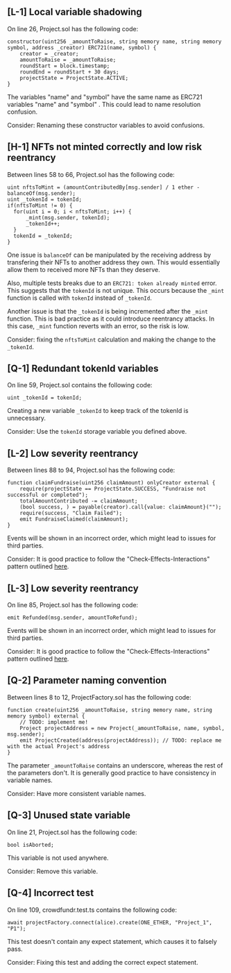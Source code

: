 ## **[L-1]** Local variable shadowing

On line 26, Project.sol has the following code: 

    constructor(uint256 _amountToRaise, string memory name, string memory symbol, address _creator) ERC721(name, symbol) {
        creator = _creator;
        amountToRaise = _amountToRaise;
        roundStart = block.timestamp;
        roundEnd = roundStart + 30 days;
        projectState = ProjectState.ACTIVE;
    }

  The variables "name" and "symbol" have the same name as ERC721 variables "name" and "symbol" . This could lead to name resolution confusion.

  Consider: Renaming these constructor variables to avoid confusions.

## **[H-1]** NFTs not minted correctly and low risk reentrancy

Between lines 58 to 66, Project.sol has the following code:

    uint nftsToMint = (amountContributedBy[msg.sender] / 1 ether - balanceOf(msg.sender);
    uint _tokenId = tokenId;
    if(nftsToMint != 0) {
      for(uint i = 0; i < nftsToMint; i++) {
          _mint(msg.sender, tokenId);
          _tokenId++;
      }
      tokenId = _tokenId;
    }

One issue is `balanceOf` can be manipulated by the receiving address by transfering their NFTs to another address they own. This would essentially allow them to received more NFTs than they deserve.

Also, multiple tests breaks due to an `ERC721: token already minted` error. This suggests that the `tokenId` is not unique. This occurs because the `_mint` function is called with `tokenId` instead of `_tokenId`.

Another issue is that the `_tokenId` is being incremented after the `_mint` function. This is bad practice as it could introduce reentrancy attacks. In this case, `_mint` function reverts with an error, so the risk is low.

Consider: fixing the `nftsToMint` calculation and making the change to the `_tokenId`.

## **[Q-1]** Redundant tokenId variables

On line 59, Project.sol contains the following code:

    uint _tokenId = tokenId;

Creating a new variable `_tokenId` to keep track of the tokenId is unnecessary.

Consider: Use the `tokenId` storage variable you defined above.

## **[L-2]** Low severity reentrancy

Between lines 88 to 94, Project.sol has the following code:

    function claimFundraise(uint256 claimAmount) onlyCreator external {
        require(projectState == ProjectState.SUCCESS, "Fundraise not successful or completed");
        totalAmountContributed -= claimAmount;
        (bool success, ) = payable(creator).call{value: claimAmount}("");
        require(success, "Claim Failed");
        emit FundraiseClaimed(claimAmount);
    }

Events will be shown in an incorrect order, which might lead to issues for third parties.

Consider: It is good practice to follow the "Check-Effects-Interactions" pattern outlined [here](https://docs.soliditylang.org/en/v0.4.21/security-considerations.html#re-entrancy).


## **[L-3]** Low severity reentrancy

On line 85, Project.sol has the following code:

    emit Refunded(msg.sender, amountToRefund);

Events will be shown in an incorrect order, which might lead to issues for third parties.

Consider: It is good practice to follow the "Check-Effects-Interactions" pattern outlined [here](https://docs.soliditylang.org/en/v0.4.21/security-considerations.html#re-entrancy).


## **[Q-2]** Parameter naming convention

Between lines 8 to 12, ProjectFactory.sol has the following code:

    function create(uint256 _amountToRaise, string memory name, string memory symbol) external {
        // TODO: implement me!
        Project projectAddress = new Project(_amountToRaise, name, symbol, msg.sender);
        emit ProjectCreated(address(projectAddress)); // TODO: replace me with the actual Project's address
    }

The parameter `_amountToRaise` contains an underscore, whereas the rest of the parameters don't. It is generally good practice to have consistency in variable names.

Consider: Have more consistent variable names.


## **[Q-3]** Unused state variable

On line 21, Project.sol has the following code:

    bool isAborted;

This variable is not used anywhere.

Consider: Remove this variable.

## **[Q-4]** Incorrect test

On line 109, crowdfundr.test.ts contains the following code:

    await projectFactory.connect(alice).create(ONE_ETHER, "Project_1", "P1");

This test doesn't contain any expect statement, which causes it to falsely pass.

Consider: Fixing this test and adding the correct expect statement.

